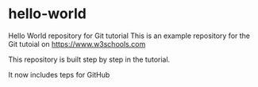 # hello-world
Hello World repository for Git tutorial
This is an example repository for the Git tutoial on https://www.w3schools.com

This repository is built step by step in the tutorial.

It now includes teps for GitHub
